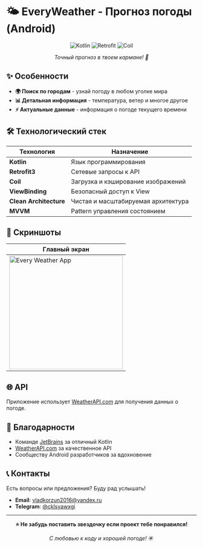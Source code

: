 # 🌤️ EveryWeather - Прогноз погоды (Android)

<div align="center">
  
![Kotlin](https://img.shields.io/badge/Kotlin-purple?style=for-the-badge)
![Retrofit](https://img.shields.io/badge/Retrofit-red?style=for-the-badge)
![Coil](https://img.shields.io/badge/Coil-blue?style=for-the-badge)

*Точный прогноз в твоем кармане! 📱*

</div>

## ✨ Особенности

- **🌍 Поиск по городам** - узнай погоду в любом уголке мира
- **📊 Детальная информация** - температура, ветер и многое другое
- **⚡ Актуальные данные** - информация о погоде текущего времени

## 🛠️ Технологический стек

| Технология | Назначение |
|------------|------------|
| **Kotlin** | Язык программирования |
| **Retrofit3** | Сетевые запросы к API |
| **Coil** | Загрузка и кэширование изображений |
| **ViewBinding** | Безопасный доступ к View |
| **Clean Architecture** | Чистая и масштабируемая архитектура |
| **MVVM** | Pattern управления состоянием |

## 📸 Скриншоты

<div align="center">
  
| Главный экран | 
|---------------|
| <img src="https://github.com/user-attachments/assets/1d05d1f9-aab2-451e-a810-933c1f13cc77" width="300" alt="Every Weather App">|

</div>

## 🌐 API

Приложение использует [WeatherAPI.com](https://www.weatherapi.com/) для получения данных о погоде. 

## 🙏 Благодарности

- Команде [JetBrains](https://www.jetbrains.com/) за отличный Kotlin
- [WeatherAPI.com](https://www.weatherapi.com/) за качественное API
- Сообществу Android разработчиков за вдохновение

## 📞 Контакты

Есть вопросы или предложения? Буду рад услышать!

- **Email**: vladkorzun2016@yandex.ru
- **Telegram**: [@cklsyawxgi](https://t.me/cklsyawxgi)

---

<div align="center">

**⭐ Не забудь поставить звездочку если проект тебе понравился!**

*С любовью к коду и хорошей погоде! ☀️*

</div>
